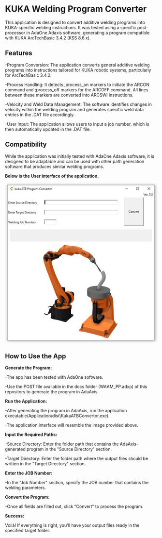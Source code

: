 <H1>KUKA Welding Program Converter</H1>

This application is designed to convert additive welding programs into KUKA-specific welding instructions. It was tested using a specific post-processor in AdaOne Adaxis software, generating a program compatible with KUKA ArcTechBasic 3.4.2 (KSS 8.6.x).

<h2>Features</h2>

-Program Conversion: The application converts general additive welding programs into instructions tailored for KUKA robotic systems, particularly for ArcTechBasic 3.4.2.

-Process Handling: It detects ;process_on markers to initiate the ARCON command and ;process_off markers for the ARCOFF command. All lines between these markers are converted into ARCSWI instructions.

-Velocity and Weld Data Management: The software identifies changes in velocity within the welding program and generates specific weld data entries in the .DAT file accordingly.

-User Input: The application allows users to input a job number, which is then automatically updated in the .DAT file.

<h2>Compatibility</h2>  

While the application was initially tested with AdaOne Adaxis software, it is designed to be adaptable and can be used with other path generation software that produces similar welding programs.

**Below is the User interface of the application.**

![User INterface](Docs/appUI.JPG)

<h2>How to Use the App</h2>

**Generate the Program:**

-The app has been tested with AdaOne software.

-Use the POST file available in the docs folder (WAAM_PP.adxp) of this repository to generate the program in AdaAxis.

**Run the Application:**

-After generating the program in AdaAxis, run the application executable(Application\dist\KukaATBConvertor.exe).

-The application interface will resemble the image provided above.

**Input the Required Paths:**

-Source Directory: Enter the folder path that contains the AdaAxis-generated program in the "Source Directory" section.

-Target Directory: Enter the folder path where the output files should be written in the "Target Directory" section.

**Enter the JOB Number:**

-In the "Job Number" section, specify the JOB number that contains the welding parameters.

**Convert the Program:**

-Once all fields are filled out, click "Convert" to process the program.

**Success:**

Voilà! If everything is right, you'll have your output files ready in the specified target folder.

